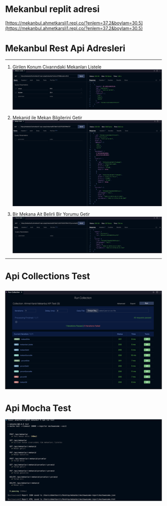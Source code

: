 # Mekanbul replit adresi
[https://mekanbul.ahmetkarsli1.repl.co/?enlem=37.2&boylam=30.5](https://mekanbul.ahmetkarsli1.repl.co/?enlem=37.2&boylam=30.5)

# Mekanbul Rest Api Adresleri
---
1. Girilen Konum Civarındaki Mekanları Listele
![](resimler/Mekan%20Listele.png)

2. Mekanid ile Mekan Bilgilerini Getir
![](resimler/Mekan%20Getir.png)

3. Bir Mekana Ait Belirli Bir Yorumu Getir
![](resimler/Yorum%20Getir.png)
---
# Api Collections Test
![Collections Test](resimler/Api%20Collections%20Test.png)
---
# Api Mocha Test
![Collections Test](resimler/Api%20Mocha%20Test.png)